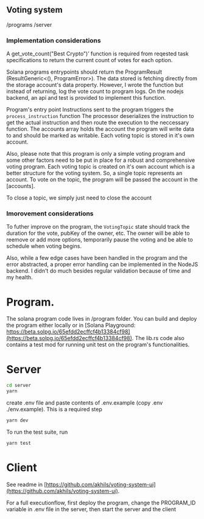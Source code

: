 ## Voting system

/programs
/server

### Implementation considerations

A get_vote_count("Best Crypto")’ function is required from reqested task specifications to return the current count of votes for each option.

Solana programs entrypoints should return the ProgramResult (ResultGeneric<(), ProgramError>). The data stored is fetching directly from the storage account's data property. However, I wrote the function but instead of returning, log the vote count to program logs. On the nodejs backend, an api and test is provided to implement this function. 

Program's entry point
Instructions sent to the program triggers the `process_instruction` function
The processor deserializes the instruction to get the actual instruction and then route the execution to the neccessary function. 
The accounts array holds the account the program will write data to and should be marked as writable.
Each voting topic is stored in it's own account.

Also, please note that this program is only a simple voting program and some other factors need to be put in place for a robust and comprehensive voting program. Each voting topic is created on it's own account which is a better structure for the voting system. So, a single topic represents an account. To vote on the topic, the program will be passed the account in the [accounts].

To close a topic, we simply just need to close the account

### Imorovement considerations
To futher improve on the program, the `VotingTopic` state should track the duration for the vote, pubKey of the owner, etc. The owner will be able to reemove or add more options, temporarily pause the voting and be able to schedule when voting begins.

Also, while a few edge cases have been handled in the program and the error abstracted, a proper error handling can be implemented in the NodeJS backend. I didn't do much besides regular validation because of time and my health. 


# Program.
The solana program code lives in /program folder.
You can build and deploy the program either locally or in [Solana Playground: https://beta.solpg.io/65efdd2ecffcf4b13384cf98](https://beta.solpg.io/65efdd2ecffcf4b13384cf98).
The lib.rs code also contains a test mod for running unit test on the program's functionalities.

# Server

```bash
cd server
yarn
```

create .env file and paste contents of .env.example (copy .env ./env.example). This is a required step

```bash
yarn dev
```

To run the test suite, run 

```bash
yarn test
```

# Client
See readme in [https://github.com/akhils/voting-system-ui](https://github.com/akhils/voting-system-ui).

For a full executionflow, first deploy the program, change the PROGRAM_ID variable in .env file in the server, then start the server and the client

